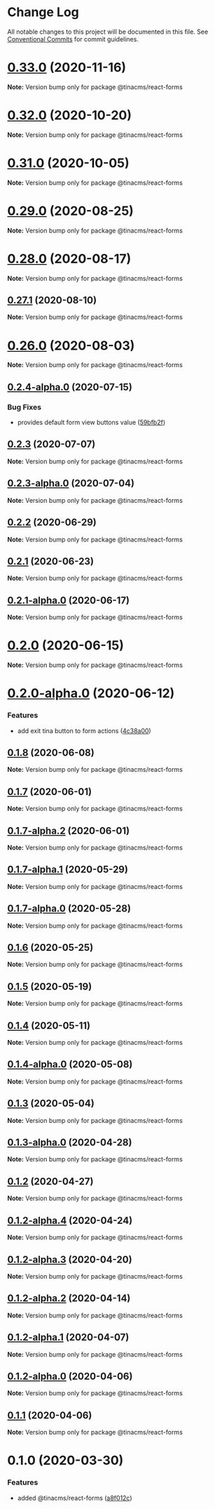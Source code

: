 # Change Log

All notable changes to this project will be documented in this file.
See [Conventional Commits](https://conventionalcommits.org) for commit guidelines.

# [0.33.0](https://github.com/tinacms/tinacms/compare/v0.32.1...v0.33.0) (2020-11-16)

**Note:** Version bump only for package @tinacms/react-forms





# [0.32.0](https://github.com/tinacms/tinacms/compare/v0.31.0...v0.32.0) (2020-10-20)

**Note:** Version bump only for package @tinacms/react-forms





# [0.31.0](https://github.com/tinacms/tinacms/compare/v0.30.0...v0.31.0) (2020-10-05)

**Note:** Version bump only for package @tinacms/react-forms





# [0.29.0](https://github.com/tinacms/tinacms/compare/v0.28.0...v0.29.0) (2020-08-25)

**Note:** Version bump only for package @tinacms/react-forms





# [0.28.0](https://github.com/tinacms/tinacms/compare/v0.27.3...v0.28.0) (2020-08-17)

**Note:** Version bump only for package @tinacms/react-forms





## [0.27.1](https://github.com/tinacms/tinacms/compare/v0.27.0...v0.27.1) (2020-08-10)

**Note:** Version bump only for package @tinacms/react-forms





# [0.26.0](https://github.com/tinacms/tinacms/compare/v0.25.0...v0.26.0) (2020-08-03)

**Note:** Version bump only for package @tinacms/react-forms





## [0.2.4-alpha.0](https://github.com/tinacms/tinacms/compare/@tinacms/react-forms@0.2.3...@tinacms/react-forms@0.2.4-alpha.0) (2020-07-15)


### Bug Fixes

* provides default form view buttons value ([59bfb2f](https://github.com/tinacms/tinacms/commit/59bfb2f))





## [0.2.3](https://github.com/tinacms/tinacms/compare/@tinacms/react-forms@0.2.3-alpha.0...@tinacms/react-forms@0.2.3) (2020-07-07)

**Note:** Version bump only for package @tinacms/react-forms





## [0.2.3-alpha.0](https://github.com/tinacms/tinacms/compare/@tinacms/react-forms@0.2.2...@tinacms/react-forms@0.2.3-alpha.0) (2020-07-04)

**Note:** Version bump only for package @tinacms/react-forms





## [0.2.2](https://github.com/tinacms/tinacms/compare/@tinacms/react-forms@0.2.1...@tinacms/react-forms@0.2.2) (2020-06-29)

**Note:** Version bump only for package @tinacms/react-forms





## [0.2.1](https://github.com/tinacms/tinacms/compare/@tinacms/react-forms@0.2.1-alpha.0...@tinacms/react-forms@0.2.1) (2020-06-23)

**Note:** Version bump only for package @tinacms/react-forms





## [0.2.1-alpha.0](https://github.com/tinacms/tinacms/compare/@tinacms/react-forms@0.2.0...@tinacms/react-forms@0.2.1-alpha.0) (2020-06-17)

**Note:** Version bump only for package @tinacms/react-forms





# [0.2.0](https://github.com/tinacms/tinacms/compare/@tinacms/react-forms@0.2.0-alpha.0...@tinacms/react-forms@0.2.0) (2020-06-15)

**Note:** Version bump only for package @tinacms/react-forms





# [0.2.0-alpha.0](https://github.com/tinacms/tinacms/compare/@tinacms/react-forms@0.1.8...@tinacms/react-forms@0.2.0-alpha.0) (2020-06-12)


### Features

* add exit tina button to form actions ([4c38a00](https://github.com/tinacms/tinacms/commit/4c38a00))





## [0.1.8](https://github.com/tinacms/tinacms/compare/@tinacms/react-forms@0.1.7...@tinacms/react-forms@0.1.8) (2020-06-08)

**Note:** Version bump only for package @tinacms/react-forms





## [0.1.7](https://github.com/tinacms/tinacms/compare/@tinacms/react-forms@0.1.7-alpha.2...@tinacms/react-forms@0.1.7) (2020-06-01)

**Note:** Version bump only for package @tinacms/react-forms





## [0.1.7-alpha.2](https://github.com/tinacms/tinacms/compare/@tinacms/react-forms@0.1.7-alpha.1...@tinacms/react-forms@0.1.7-alpha.2) (2020-06-01)

**Note:** Version bump only for package @tinacms/react-forms





## [0.1.7-alpha.1](https://github.com/tinacms/tinacms/compare/@tinacms/react-forms@0.1.7-alpha.0...@tinacms/react-forms@0.1.7-alpha.1) (2020-05-29)

**Note:** Version bump only for package @tinacms/react-forms





## [0.1.7-alpha.0](https://github.com/tinacms/tinacms/compare/@tinacms/react-forms@0.1.6...@tinacms/react-forms@0.1.7-alpha.0) (2020-05-28)

**Note:** Version bump only for package @tinacms/react-forms





## [0.1.6](https://github.com/tinacms/tinacms/compare/@tinacms/react-forms@0.1.5...@tinacms/react-forms@0.1.6) (2020-05-25)

**Note:** Version bump only for package @tinacms/react-forms





## [0.1.5](https://github.com/tinacms/tinacms/compare/@tinacms/react-forms@0.1.4...@tinacms/react-forms@0.1.5) (2020-05-19)

**Note:** Version bump only for package @tinacms/react-forms





## [0.1.4](https://github.com/tinacms/tinacms/compare/@tinacms/react-forms@0.1.4-alpha.0...@tinacms/react-forms@0.1.4) (2020-05-11)

**Note:** Version bump only for package @tinacms/react-forms





## [0.1.4-alpha.0](https://github.com/tinacms/tinacms/compare/@tinacms/react-forms@0.1.3...@tinacms/react-forms@0.1.4-alpha.0) (2020-05-08)

**Note:** Version bump only for package @tinacms/react-forms





## [0.1.3](https://github.com/tinacms/tinacms/compare/@tinacms/react-forms@0.1.3-alpha.0...@tinacms/react-forms@0.1.3) (2020-05-04)

**Note:** Version bump only for package @tinacms/react-forms





## [0.1.3-alpha.0](https://github.com/tinacms/tinacms/compare/@tinacms/react-forms@0.1.2...@tinacms/react-forms@0.1.3-alpha.0) (2020-04-28)

**Note:** Version bump only for package @tinacms/react-forms





## [0.1.2](https://github.com/tinacms/tinacms/compare/@tinacms/react-forms@0.1.2-alpha.4...@tinacms/react-forms@0.1.2) (2020-04-27)

**Note:** Version bump only for package @tinacms/react-forms





## [0.1.2-alpha.4](https://github.com/tinacms/tinacms/compare/@tinacms/react-forms@0.1.2-alpha.3...@tinacms/react-forms@0.1.2-alpha.4) (2020-04-24)

**Note:** Version bump only for package @tinacms/react-forms





## [0.1.2-alpha.3](https://github.com/tinacms/tinacms/compare/@tinacms/react-forms@0.1.2-alpha.2...@tinacms/react-forms@0.1.2-alpha.3) (2020-04-20)

**Note:** Version bump only for package @tinacms/react-forms





## [0.1.2-alpha.2](https://github.com/tinacms/tinacms/compare/@tinacms/react-forms@0.1.2-alpha.1...@tinacms/react-forms@0.1.2-alpha.2) (2020-04-14)

**Note:** Version bump only for package @tinacms/react-forms





## [0.1.2-alpha.1](https://github.com/tinacms/tinacms/compare/@tinacms/react-forms@0.1.2-alpha.0...@tinacms/react-forms@0.1.2-alpha.1) (2020-04-07)

**Note:** Version bump only for package @tinacms/react-forms





## [0.1.2-alpha.0](https://github.com/tinacms/tinacms/compare/@tinacms/react-forms@0.1.1...@tinacms/react-forms@0.1.2-alpha.0) (2020-04-06)

**Note:** Version bump only for package @tinacms/react-forms





## [0.1.1](https://github.com/tinacms/tinacms/compare/@tinacms/react-forms@0.1.0...@tinacms/react-forms@0.1.1) (2020-04-06)

**Note:** Version bump only for package @tinacms/react-forms





# 0.1.0 (2020-03-30)


### Features

* added @tinacms/react-forms ([a8f012c](https://github.com/tinacms/tinacms/commit/a8f012c))
